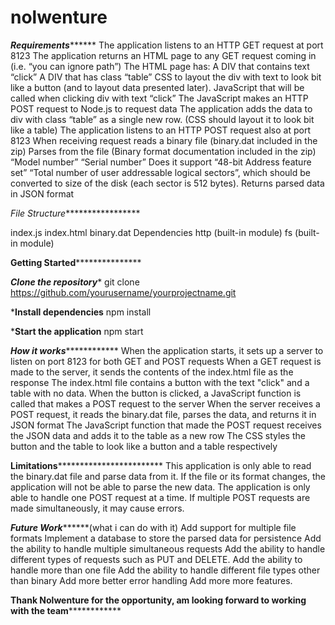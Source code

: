 # nolwenture

*************Requirements*******************
The application listens to an HTTP GET request at port 8123
The application returns an HTML page to any GET request coming in (i.e. “you can ignore path”)
The HTML page has:
A DIV that contains text “click”
A DIV that has class “table”
CSS to layout the div with text to look bit like a button (and to layout data presented later).
JavaScript that will be called when clicking div with text “click”
The JavaScript makes an HTTP POST request to Node.js to request data
The application adds the data to div with class “table” as a single new row. (CSS should layout it to look bit like a table)
The application listens to an HTTP POST request also at port 8123
When receiving request reads a binary file (binary.dat included in the zip)
Parses from the file (Binary format documentation included in the zip)
“Model number”
“Serial number”
Does it support “48-bit Address feature set”
“Total number of user addressable logical sectors”, which should be converted to size of the disk (each sector is 512 bytes).
Returns parsed data in JSON format


*File Structure******************

index.js
index.html
binary.dat
Dependencies
http (built-in module)
fs (built-in module)


**********Getting Started*************************

*****Clone the repository******
git clone https://github.com/yourusername/yourprojectname.git


*******Install dependencies******
npm install

*******Start the application******
npm start

*************************How it works*************************************
When the application starts, it sets up a server to listen on port 8123 for both GET and POST requests
When a GET request is made to the server, it sends the contents of the index.html file as the response
The index.html file contains a button with the text "click" and a table with no data. When the button is clicked, a JavaScript function is called that makes a POST request to the server
When the server receives a POST request, it reads the binary.dat file, parses the data, and returns it in JSON format
The JavaScript function that made the POST request receives the JSON data and adds it to the table as a new row
The CSS styles the button and the table to look like a button and a table respectively

************Limitations************************************
This application is only able to read the binary.dat file and parse data from it. If the file or its format changes, the application will not be able to parse the new data.
The application is only able to handle one POST request at a time. If multiple POST requests are made simultaneously, it may cause errors.


*************Future Work*******************(what i can do with it)
Add support for multiple file formats
Implement a database to store the parsed data for persistence
Add the ability to handle multiple simultaneous requests
Add the ability to handle different types of requests such as PUT and DELETE.
Add the ability to handle more than one file
Add the ability to handle different file types other than binary
Add more better error handling
Add more more features.


******************Thank Nolwenture for the opportunity, am looking forward to working with the team******************************
